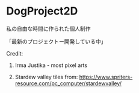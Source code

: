 # DogProject2D
私の自由な時間に作られた個人制作

「最新のプロジェクトー開発している中」

Credit:

1. Irma Justika - most pixel arts

2. Stardew valley tiles from:
https://www.spriters-resource.com/pc_computer/stardewvalley/

